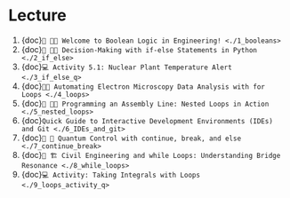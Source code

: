 # Lecture
1. {doc}`📝 🤖🔌 Welcome to Boolean Logic in Engineering! <./1_booleans>`
2. {doc}`📝 🔧🌐 Decision-Making with if-else Statements in Python <./2_if_else>`
3. {doc}`💻 Activity 5.1: Nuclear Plant Temperature Alert <./3_if_else_q>`
4. {doc}`📝🔬 Automating Electron Microscopy Data Analysis with for Loops <./4_loops>`
5. {doc}`📝 🤖🔧 Programming an Assembly Line: Nested Loops in Action <./5_nested_loops>`
6. {doc}`Quick Guide to Interactive Development Environments (IDEs) and Git <./6_IDEs_and_git>`
7. {doc}`📝 🧪 Quantum Control with continue, break, and else <./7_continue_break>`
8. {doc}`📝 🏗️ Civil Engineering and while Loops: Understanding Bridge Resonance <./8_while_loops>`
9. {doc}`💻 Activity: Taking Integrals with Loops <./9_loops_activity_q>`